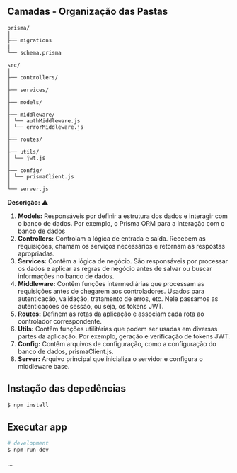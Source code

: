 ## Camadas - Organização das Pastas

```plaintext
prisma/
│
├── migrations
|
└── schema.prisma

src/
│
├── controllers/
│
├── services/
│
├── models/
│
├── middleware/
│ └── authMiddleware.js
│ └── errorMiddleware.js
│
├── routes/
│
├── utils/
│ └── jwt.js
│
├── config/
│ └── prismaClient.js
│
└── server.js
```

**Descrição:** :warning:

1. **Models:** Responsáveis por definir a estrutura dos dados e interagir com o banco de dados. Por exemplo,  o Prisma ORM para a interação com o banco de dados
2. **Controllers:** Controlam a lógica de entrada e saída. Recebem as requisições, chamam os serviços necessários e retornam as respostas apropriadas.
3. **Services:** Contêm a lógica de negócio. São responsáveis por processar os dados e aplicar as regras de negócio antes de salvar ou buscar informações no banco de dados.
4. **Middleware:** Contêm funções intermediárias que processam as requisições antes de chegarem aos controladores. Usados para autenticação, validação, tratamento de erros, etc. Nele passamos as autenticações de sessão, ou seja, os tokens JWT.
5. **Routes:** Definem as rotas da aplicação e associam cada rota ao controlador correspondente.
6. **Utils:** Contêm funções utilitárias que podem ser usadas em diversas partes da aplicação. Por exemplo, geração e verificação de tokens JWT.
7. **Config:** Contêm arquivos de configuração, como a configuração do banco de dados, prismaClient.js.
8. **Server:** Arquivo principal que inicializa o servidor e configura o middleware base.

## Instação das depedências

```bash
$ npm install
```

## Executar app 

```bash
# development
$ npm run dev
```
... 